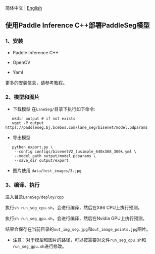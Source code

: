 简体中文 | [English](README.md)

## 使用Paddle Inference C++部署PaddleSeg模型

### 1、安装

- Paddle Inference C++

- OpenCV

- Yaml

 更多的安装信息，请参考[教程](../../../../docs/deployment/inference/cpp_inference_cn.md)。

### 2、模型和图片
 - 下载模型
 在`LaneSeg/`目录下执行如下命令:
```shell
   mkdir output # if not exists
   wget -P output https://paddleseg.bj.bcebos.com/lane_seg/bisenet/model.pdparams
```
 - 导出模型
```shell
   python export.py \
    --config configs/bisenetV2_tusimple_640x368_300k.yml \
    --model_path output/model.pdparams \
    --save_dir output/export
```  

 - 图片使用 `data/test_images/3.jpg`

### 3、编译、执行
进入目录`LaneSeg/deploy/cpp`

执行`sh run_seg_cpu.sh`，会进行编译，然后在X86 CPU上执行预测。

执行`sh run_seg_gpu.sh`，会进行编译，然后在Nvidia GPU上执行预测。

结果会保存在当前目录的`out_img_seg.jpg`和`out_image_points.jpg`图片。

- 注意：对于模型和图片的路径，可以按需要对文件`run_seg_cpu.sh`和`run_seg_gpu.sh`进行修改。
